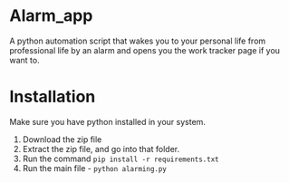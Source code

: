 # Alarm_app
A python automation script that wakes you to your personal life from professional life by an alarm and opens you the work tracker page if you want to.

# Installation
Make sure you have python installed in your system.

1. Download the zip file 
2. Extract the zip file, and go into that folder.
3. Run the command ``pip install -r requirements.txt``
4. Run the main file - ``python alarming.py``
